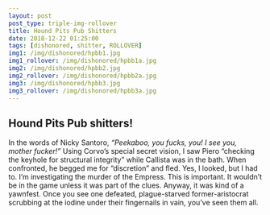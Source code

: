 ```yaml
---
layout: post
post_type: triple-img-rollover
title: Hound Pits Pub Shitters
date: 2018-12-22 01:25:00
tags: [dishonored, shitter, ROLLOVER]
img1: /img/dishonored/hpbb1.jpg
img1_rollover: /img/dishonored/hpbb1a.jpg
img2: /img/dishonored/hpbb2.jpg
img2_rollover: /img/dishonored/hpbb2a.jpg
img3: /img/dishonored/hpbb3.jpg
img3_rollover: /img/dishonored/hpbb3a.jpg
---
```

## Hound Pits Pub shitters!

In the words of Nicky Santoro, *“Peekaboo, you fucks, you! I see you, mother fucker!”* Using Corvo’s special secret vision, I saw Piero “checking the keyhole for structural integrity” while Callista was in the bath. When confronted, he begged me for “discretion” and fled. Yes, I looked, but I had to. I’m investigating the murder of the Empress. This is important. It wouldn’t be in the game unless it was part of the clues. Anyway, it was kind of a yawnfest. Once you see one defeated, plague-starved former-aristocrat scrubbing at the iodine under their fingernails in vain, you’ve seen them all.
